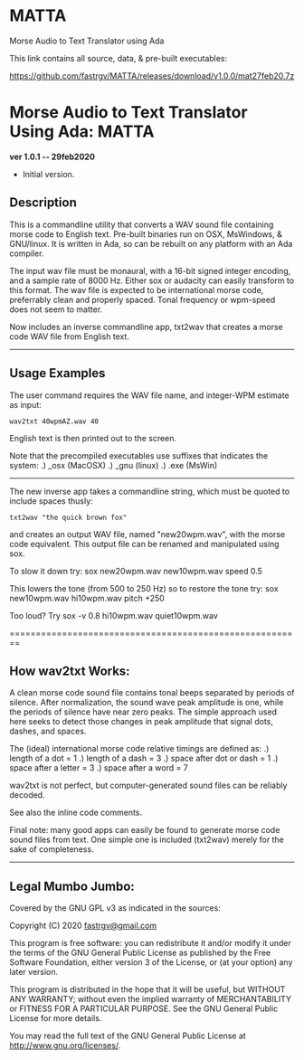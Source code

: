 # MATTA
Morse Audio to Text Translator using Ada


This link contains all source, data, & pre-built executables:

https://github.com/fastrgv/MATTA/releases/download/v1.0.0/mat27feb20.7z




# Morse Audio to Text Translator Using Ada: MATTA


**ver 1.0.1 -- 29feb2020**

* Initial version.

## Description

This is a commandline utility that converts a WAV sound file containing morse code to English text.  Pre-built binaries run on OSX, MsWindows, & GNU/linux.  It is written in Ada, so can be rebuilt on any platform with an Ada compiler.

The input wav file must be monaural, with a 16-bit signed integer encoding, and a sample rate of 8000 Hz.  Either sox or audacity can easily transform to this format.  The wav file is expected to be international morse code, preferrably clean and properly spaced.  Tonal frequency or wpm-speed does not seem to matter.

Now includes an inverse commandline app, txt2wav that creates a morse code WAV file from English text.

--------------------------------------------------------
## Usage Examples

The user command requires the WAV file name, and integer-WPM estimate as input:

	wav2txt 40wpmAZ.wav 40

English text is then printed out to the screen.

Note that the precompiled executables use suffixes that indicates the system:
.) _osx (MacOSX)
.) _gnu (linux)
.) .exe (MsWin)

--------------------------------------------------------------------------
The new inverse app takes a commandline string, which must be quoted to include spaces thusly:

	txt2wav "the quick brown fox"

and creates an output WAV file, named "new20wpm.wav", with the morse code equivalent.  This output file can be renamed and manipulated using sox.

To slow it down try:
	sox new20wpm.wav new10wpm.wav speed 0.5

This lowers the tone (from 500 to 250 Hz) so to restore the tone try:
	sox new10wpm.wav hi10wpm.wav pitch +250

Too loud?  Try
	sox -v 0.8 hi10wpm.wav quiet10wpm.wav

========================================================
## How wav2txt Works:

A clean morse code sound file contains tonal beeps separated by periods of silence.  After normalization, the sound wave peak amplitude is one, while the periods of silence have near zero peaks.  The simple approach used here seeks to detect those changes in peak amplitude that signal dots, dashes, and spaces.

The (ideal) international morse code relative timings are defined as:
.) length of a dot = 1
.) length of a dash = 3
.) space after dot or dash = 1
.) space after a letter = 3
.) space after a word = 7

wav2txt is not perfect, but computer-generated sound files can be reliably decoded.

See also the inline code comments.

Final note:  many good apps can easily be found to generate morse code sound files from text.  One simple one is included (txt2wav) merely for the sake of completeness.

--------------------------
## Legal Mumbo Jumbo:

Covered by the GNU GPL v3 as indicated in the sources:

 Copyright (C) 2020  <fastrgv@gmail.com>

 This program is free software: you can redistribute it and/or modify
 it under the terms of the GNU General Public License as published by
 the Free Software Foundation, either version 3 of the License, or
 (at your option) any later version.

 This program is distributed in the hope that it will be useful,
 but WITHOUT ANY WARRANTY; without even the implied warranty of
 MERCHANTABILITY or FITNESS FOR A PARTICULAR PURPOSE.  See the
 GNU General Public License for more details.

 You may read the full text of the GNU General Public License
 at <http://www.gnu.org/licenses/>.
